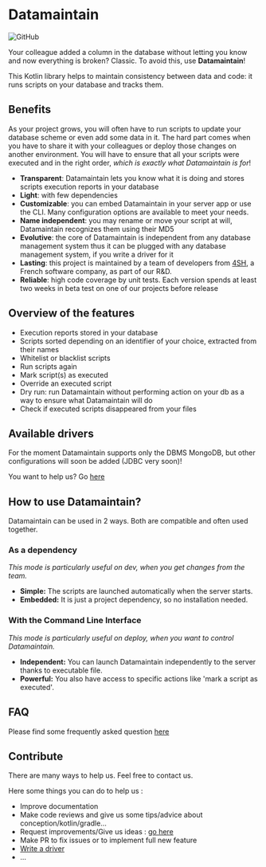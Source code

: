# Datamaintain
![GitHub](https://img.shields.io/github/license/4sh/datamaintain)

Your colleague added a column in the database without letting you know and now everything is broken? Classic. 
To avoid this, use **Datamaintain**! 

This Kotlin library helps to maintain consistency between data and code: it runs scripts on your database and tracks them.

## Benefits
As your project grows, you will often have to run scripts to update your database scheme or even add some data in it. 
The hard part comes when you have to share it with your colleagues or deploy those changes on another environment. 
You will have to ensure that all your scripts were executed and in the right order, *which is exactly what Datamaintain is for*!

- **Transparent**: Datamaintain lets you know what it is doing and stores scripts execution reports in your database
- **Light**: with few dependencies
- **Customizable**: you can embed Datamaintain in your server app or use the CLI. Many configuration options are available to meet your needs.
- **Name independent**: you may rename or move your script at will, Datamaintain recognizes them using their MD5 
- **Evolutive**: the core of Datamaintain is independent from any database management system thus it can be plugged with any database management system, if you write a driver for it
- **Lasting**: this project is maintained by a team of developers from [4SH](https://www.4sh.fr/), a French software company, as part of our R&D.
- **Reliable**: high code coverage by unit tests. Each version spends at least two weeks in beta test on one of our projects before release

## Overview of the features
- Execution reports stored in your database
- Scripts sorted depending on an identifier of your choice, extracted from their names
- Whitelist or blacklist scripts
- Run scripts again
- Mark script(s) as executed
- Override an executed script 
- Dry run: run Datamaintain without performing action on your db as a way to ensure what Datamaintain will do
- Check if executed scripts disappeared from your files

## Available drivers

For the moment Datamaintain supports only the DBMS MongoDB, but other configurations will soon be added (JDBC very soon)!

You want to help us? Go [here](./README.md#contribute)

## How to use Datamaintain?

Datamaintain can be used in 2 ways. Both are compatible and often used together.

### As a dependency

*This mode is particularly useful on dev, when you get changes from the team.*

-  **Simple:** The scripts are launched automatically when the server starts.
-  **Embedded:** It is just a project dependency, so no installation needed.

### With the Command Line Interface

*This mode is particularly useful on deploy, when you want to control Datamaintain.*

- **Independent:** You can launch Datamaintain independently 
  to the server thanks to executable file. 
- **Powerful:** You also have access to specific actions like 'mark a script as executed'.

## FAQ

Please find some frequently asked question [here](./docs/faq.md)
  
## Contribute

There are many ways to help us. Feel free to contact us.

Here some things you can do to help us :
- Improve documentation
- Make code reviews and give us some tips/advice about conception/kotlin/gradle...
- Request improvements/Give us ideas : [go here](https://github.com/4sh/datamaintain/issues)
- Make PR to fix issues or to implement full new feature
- [Write a driver](docs/how-to-write-a-driver.md)
- ...
